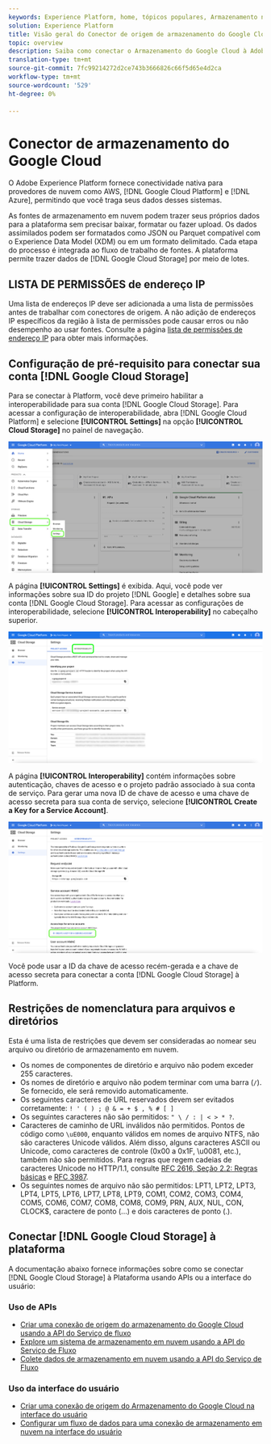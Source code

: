 ```yaml
---
keywords: Experience Platform, home, tópicos populares, Armazenamento no Google Cloud, armazenamento na nuvem do google
solution: Experience Platform
title: Visão geral do Conector de origem de armazenamento do Google Cloud
topic: overview
description: Saiba como conectar o Armazenamento do Google Cloud à Adobe Experience Platform usando APIs ou a interface do usuário.
translation-type: tm+mt
source-git-commit: 7fc99214272d2ce743b3666826c66f5d65e4d2ca
workflow-type: tm+mt
source-wordcount: '529'
ht-degree: 0%

---
```



# Conector de armazenamento do Google Cloud

O Adobe Experience Platform fornece conectividade nativa para provedores de nuvem como AWS, [!DNL Google Cloud Platform] e [!DNL Azure], permitindo que você traga seus dados desses sistemas.

As fontes de armazenamento em nuvem podem trazer seus próprios dados para a plataforma sem precisar baixar, formatar ou fazer upload. Os dados assimilados podem ser formatados como JSON ou Parquet compatível com o Experience Data Model (XDM) ou em um formato delimitado. Cada etapa do processo é integrada ao fluxo de trabalho de fontes. A plataforma permite trazer dados de [!DNL Google Cloud Storage] por meio de lotes.

## LISTA DE PERMISSÕES de endereço IP

Uma lista de endereços IP deve ser adicionada a uma lista de permissões antes de trabalhar com conectores de origem. A não adição de endereços IP específicos da região à lista de permissões pode causar erros ou não desempenho ao usar fontes. Consulte a página [lista de permissões de endereço IP](../../ip-address-allow-list.md) para obter mais informações.

## Configuração de pré-requisito para conectar sua conta [!DNL Google Cloud Storage]

Para se conectar à Platform, você deve primeiro habilitar a interoperabilidade para sua conta [!DNL Google Cloud Storage]. Para acessar a configuração de interoperabilidade, abra [!DNL Google Cloud Platform] e selecione **[!UICONTROL Settings]** na opção **[!UICONTROL Cloud Storage]** no painel de navegação.

![](../../images/tutorials/create/google-cloud-storage/nav.png)

A página **[!UICONTROL Settings]** é exibida. Aqui, você pode ver informações sobre sua ID do projeto [!DNL Google] e detalhes sobre sua conta [!DNL Google Cloud Storage]. Para acessar as configurações de interoperabilidade, selecione **[!UICONTROL Interoperability]** no cabeçalho superior.

![](../../images/tutorials/create/google-cloud-storage/project-access.png)

A página **[!UICONTROL Interoperability]** contém informações sobre autenticação, chaves de acesso e o projeto padrão associado à sua conta de serviço. Para gerar uma nova ID de chave de acesso e uma chave de acesso secreta para sua conta de serviço, selecione **[!UICONTROL Create a Key for a Service Account]**.

![](../../images/tutorials/create/google-cloud-storage/interoperability.png)

Você pode usar a ID da chave de acesso recém-gerada e a chave de acesso secreta para conectar a conta [!DNL Google Cloud Storage] à Platform.

## Restrições de nomenclatura para arquivos e diretórios

Esta é uma lista de restrições que devem ser consideradas ao nomear seu arquivo ou diretório de armazenamento em nuvem.

- Os nomes de componentes de diretório e arquivo não podem exceder 255 caracteres.
- Os nomes de diretório e arquivo não podem terminar com uma barra (`/`). Se fornecido, ele será removido automaticamente.
- Os seguintes caracteres de URL reservados devem ser evitados corretamente: `! ' ( ) ; @ & = + $ , % # [ ]`
- Os seguintes caracteres não são permitidos: `" \ / : | < > * ?`.
- Caracteres de caminho de URL inválidos não permitidos. Pontos de código como `\uE000`, enquanto válidos em nomes de arquivo NTFS, não são caracteres Unicode válidos. Além disso, alguns caracteres ASCII ou Unicode, como caracteres de controle (0x00 a 0x1F, \u0081, etc.), também não são permitidos. Para regras que regem cadeias de caracteres Unicode no HTTP/1.1, consulte [RFC 2616, Seção 2.2: Regras básicas](https://www.ietf.org/rfc/rfc2616.txt) e [RFC 3987](https://www.ietf.org/rfc/rfc3987.txt).
- Os seguintes nomes de arquivo não são permitidos: LPT1, LPT2, LPT3, LPT4, LPT5, LPT6, LPT7, LPT8, LPT9, COM1, COM2, COM3, COM4, COM5, COM6, COM7, COM8, COM8, COM9, PRN, AUX, NUL, CON, CLOCK$, caractere de ponto (...) e dois caracteres de ponto (.).

## Conectar [!DNL Google Cloud Storage] à plataforma

A documentação abaixo fornece informações sobre como se conectar [!DNL Google Cloud Storage] à Plataforma usando APIs ou a interface do usuário:

### Uso de APIs

- [Criar uma conexão de origem do armazenamento do Google Cloud usando a API do Serviço de fluxo](../../tutorials/api/create/cloud-storage/google.md)
- [Explore um sistema de armazenamento em nuvem usando a API do Serviço de Fluxo](../../tutorials/api/explore/cloud-storage.md)
- [Colete dados de armazenamento em nuvem usando a API do Serviço de Fluxo](../../tutorials/api/collect/cloud-storage.md)

### Uso da interface do usuário

- [Criar uma conexão de origem do Armazenamento do Google Cloud na interface do usuário](../../tutorials/ui/create/cloud-storage/google-cloud-storage.md)
- [Configurar um fluxo de dados para uma conexão de armazenamento em nuvem na interface do usuário](../../tutorials/ui/dataflow/batch/cloud-storage.md)